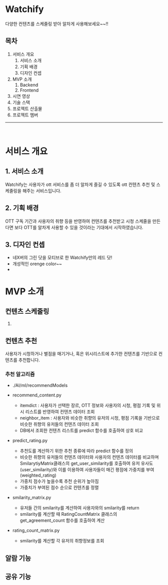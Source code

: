 # Watchify
다양한 컨텐츠를 스케줄링 받아 알차게 사용해보세요~~!!

## 목차
1. 서비스 개요
   1. 서비스 소개
   2. 기획 배경
   3. 디자인 컨셉
2. MVP 소개
   1. Backend
   2. Frontend
3. 시연 영상
4. 기술 스택
5. 프로젝트 산출물
6. 프로젝트 멤버
---
<br>

# 서비스 개요
## 1. 서비스 소개
Watchify는 사용자가 ott 서비스를 좀 더 알차게 즐길 수 있도록 ott 컨텐츠 추천 및 스케줄링을 해주는 서비스입니다. 

## 2. 기획 배경
OTT 구독 기간과 사용자의 취향 등을 반영하여 컨텐츠를 추천받고 시청 스케줄을 만든다면 보다 OTT를 알차게 사용할 수 있을 것이라는 기대에서 시작하였습니다.

## 3. 디자인 컨셉
- 네X버의 그린 닷을 모티브로 한 Watchify만의 레드 닷!
- 개성적인 orenge color~~
- 

# MVP 소개
## 컨텐츠 스케줄링
1. 

## 컨텐츠 추천
사용자가 시청하거나 별점을 매기거나, 혹은 위시리스트에 추가한 컨텐츠를 기반으로 컨텐츠를 추천합니다.
### 추천 알고리즘 
- ./AI/ml/recommendModels
- recommend_content.py
  - itemdict : 사용자가 선택한 장르, OTT 정보와 사용자의 시청, 평점 기록 및 위시 리스트를 반영하여 컨텐츠 데이터 조회
  - neighbor_item : 사용자와 비슷한 취향의 유저의 시청, 평점 기록을 기반으로 비슷한 취향의 유저들의 컨텐츠 데이터 조회
  - DB에서 조회한 컨텐츠 리스트를 predict 함수를 호출하여 상호 비교

- predict_rating.py
  - 추천도를 계산하기 위한 추천 종류에 따라 predict 함수를 정의
  - 비슷한 취향의 유저들의 컨텐츠 데이터와 사용자의 컨텐츠 데이터를 비교하며 SmilarytiyMatrix클래스의 get_user_similarity를 호출하여 유저 유사도(user_similarity)와 이를 이용하여 사용자들이 매긴 평점에 가중치를 부여(weighted_rating)
  - 가중치 점수가 높을수록 추천 순위가 높아짐
  - 가중치가 부여된 점수 순으로 컨텐츠를 정렬

- smilarity_matrix.py
  - 유저들 간의 smilarity를 계산하여 사용자와의 smilarity를 return
  - smilarity를 계산할 때 RatingCountMatrix 클래스의 get_agreement_count 함수를 호출하여 계산

- rating_count_matrix.py
  - smilarity를 계산할 각 유저의 취향정보를 조회

## 알람 기능

## 공유 기능

